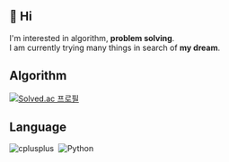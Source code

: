 ## 👋 Hi
I'm interested in algorithm, **problem solving**.  
I am currently trying many things in search of **my dream**.

## Algorithm
[![Solved.ac 프로필](http://mazassumnida.wtf/api/v2/generate_badge?boj=tktj12)](https://solved.ac/tktj12) </br>

## Language
<img alt="cplusplus" src ="https://img.shields.io/badge/C/C++-red.svg?&style=flat&logo=cplusplus&logoColor=00599C"/>&nbsp; <img alt="Python" src ="https://img.shields.io/badge/Python-yellow.svg?&style=flat&logo=Python&logoColor=3178C63"/>

